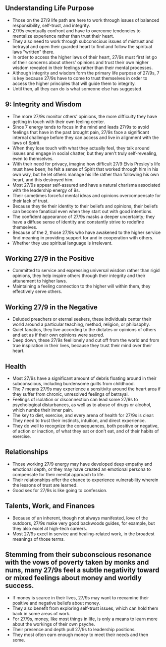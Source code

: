## Understanding Life Purpose
- Those on the 27/9 life path are here to work through issues of balanced responsibility, self-trust, and integrity.
- 27/9s eventually confront and have to overcome tendencies to mentalize experience rather than trust their heart.
- They also need to work through subconscious issues of mistrust and betrayal and open their guarded heart to find and follow the spiritual laws "written" there.
- In order to access the higher laws of their heart, 27/9s must first let go of their concerns about others' opinions and trust their own higher wisdom revealed in their feelings rather than their mental processes.
- Although integrity and wisdom form the primary life purpose of 27/9s, 7 is key because 27/9s have to come to trust themselves in order to access the higher principles that will guide them to integrity.
- Until then, all they can do is what someone else has suggested.

## 9: Integrity and Wisdom
- The more 27/9s monitor others' opinions, the more difficulty they have getting in touch with their own feeling center.
- Since 7 energy tends to focus in the mind and leads 27/9s to avoid feelings that have in the past brought pain, 27/9s face a significant internal challenge before they can access and live in alignment with the laws of Spirit.
- When they lose touch with what they actually feel, they talk around issues and engage in social chatter, but they aren't truly self-revealing, even to themselves.
- With their need for privacy, imagine how difficult 27/9 Elvis Presley's life must have been; he felt a sense of Spirit that worked through him in his own way, but he let others manage his life rather than following his own heart, and this destroyed him.
- Most 27/9s appear self-assured and have a natural charisma associated with the leadership energy of 9s.
- Their sometimes forceful mental ideas and opinions overcompensate for their lack of trust.
- Because they tie their identity to their beliefs and opinions, their beliefs can become fanatical even when they start out with good intentions.
- The confident appearance of 27/9s masks a deeper uncertainty; they have a diffuse sense of identity and constantly strive to redefine themselves. 
- Because of the 2, those 27/9s who have awakened to the higher service find meaning in providing support for and in cooperation with others.
- Whether they use spiritual language is irrelevant.

## Working 27/9 in the Positive
- Committed to service and expressing universal wisdom rather than rigid opinions, they help inspire others through their integrity and their attunement to higher laws.
- Maintaining a feeling connection to the higher will within them, they effectively serve others.

## Working 27/9 in the Negative
- Deluded preachers or eternal seekers, these individuals center their world around a particular teaching, method, religion, or philosophy.
- Quiet fanatics, they live according to the dictates or opinions of others and act as if their own opinions were sacred. 
- Deep down, these 27/9s feel lonely and cut off from the world and from true inspiration in their lives, because they trust their mind over their heart.

## Health
- Most 27/9s have a significant amount of debris floating around in their subconscious, including burdensome guilts from childhood.
- The 7 means 27/9s may experience a sensitivity around the heart area if they suffer from chronic, unresolved feelings of betrayal.
- Feelings of isolation or disconnection can lead some 27/9s to psychological disturbances, as well as to abuse of drugs or alcohol, which numbs their inner pain.
- The key to diet, exercise, and every arena of health for 27/9s is clear: They need to trust their instincts, intuition, and direct experience.
- They do well to recognize the consequences, both positive or negative, of action or inaction, of what they eat or don't eat, and of their habits of exercise.

## Relationships
- Those working 27/9 energy may have developed deep empathy and emotional depth, or they may have created an emotional persona to compensate for their mental approach to life.
- Their relationships offer the chance to experience vulnerability wherein the lessons of trust are learned.
- Good sex for 27/9s is like going to confession.

## Talents, Work, and Finances
- Because of an inherent, though not always manifested, love of the outdoors, 27/9s make very good backwoods guides, for example, but they also excel at high-tech careers.
- Most 27/9s excel in service and healing-related work, in the broadest meanings of those terms.

## Stemming from their subconscious resonance with the vows of poverty taken by monks and nuns, many 27/9s feel a subtle negativity toward or mixed feelings about money and worldly success.
- If money is scarce in their lives, 27/9s may want to reexamine their positive and negative beliefs about money.
- They also benefit from exploring self-trust issues, which can hold them back in some areas of work.
- For 27/9s, money, like most things in life, is only a means to learn more about the workings of their own psyche. 
- Their presence and depth pull 27/9s to leadership positions.
- They most often earn enough money to meet their needs and then some.